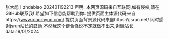 张大彪丨zhdabiao 202401192213
    声明:
    本网页源码来自互联网,如有侵权,请在GitHub联系我!
    希望如下信息能帮助到你:
    提供页面主体源代码来自https://www.xiaomyun.com/
    提供页面背景源代码来自https://jsrun.net/
    同时感谢jsrun站长的鼓励,不然我这个缝合怪说不定就做不出来,谢谢站长
    data:19/01/2024

